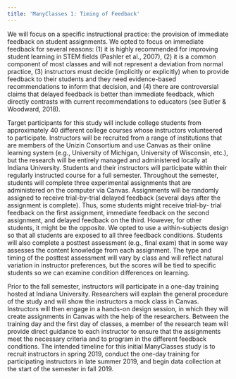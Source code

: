```yaml
---
title: 'ManyClasses 1: Timing of Feedback'
---
```



We will focus on a specific instructional practice: the provision of immediate feedback on student assignments. We
opted to focus on immediate feedback for several reasons: (1) it is highly recommended for improving student
learning in STEM fields (Pashler et al., 2007), (2) it is a common component of most classes and will not
represent a deviation from normal practice, (3) instructors must decide (implicitly or explicitly) when to provide
feedback to their students and they need evidence-based recommendations to inform that decision, and (4)
there are controversial claims that delayed feedback is better than immediate feedback, which directly contrasts
with current recommendations to educators (see Butler & Woodward, 2018).

Target participants for this study will include college students from approximately 40 different college courses
whose instructors volunteered to participate. Instructors will be recruited from a range of institutions that are
members of the Unizin Consortium and use Canvas as their online learning system (e.g., University of Michigan,
University of Wisconsin, etc.), but the research will be entirely managed and administered locally at Indiana
University. Students and their instructors will participate within their regularly instructed course for a full
semester. Throughout the semester, students will complete three experimental assignments that are
administered on the computer via Canvas. Assignments will be randomly assigned to receive trial-by-trial
delayed feedback (several days after the assignment is complete). Thus, some students might receive trial-by-
trial feedback on the first assignment, immediate feedback on the second assignment, and delayed feedback on
the third. However, for other students, it might be the opposite. We opted to use a within-subjects design so
that all students are exposed to all three feedback conditions. Students will also complete a posttest assessment
(e.g., final exam) that in some way assesses the content knowledge from each assignment. The type and timing
of the posttest assessment will vary by class and will reflect natural variation in instructor preferences, but the
scores will be tied to specific students so we can examine condition differences on learning.

Prior to the fall semester, instructors will participate in a one-day training hosted at Indiana University.
Researchers will explain the general procedure of the study and will show the instructors a mock class in Canvas.
Instructors will then engage in a hands-on design session, in which they will create assignments in Canvas with
the help of the researchers. Between the training day and the first day of classes, a member of the research
team will provide direct guidance to each instructor to ensure that the assignments meet the necessary criteria
and to program in the different feedback conditions. The intended timeline for this initial ManyClasses study is
to recruit instructors in spring 2019, conduct the one-day training for participating instructors in late summer
2019, and begin data collection at the start of the semester in fall 2019.